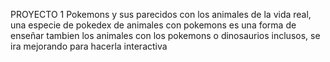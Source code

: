 PROYECTO 1 
Pokemons y sus parecidos con los animales de la vida real, una especie de pokedex de animales con pokemons
es una forma de enseñar tambien los animales con los pokemons o dinosaurios inclusos, se ira mejorando para hacerla interactiva
